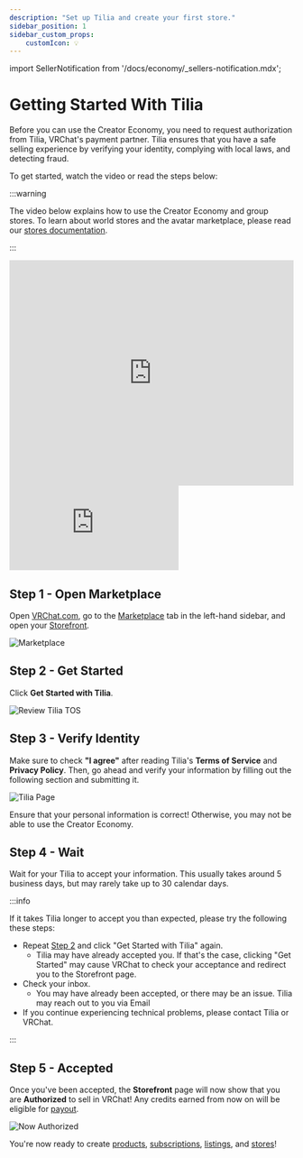 ```yaml
---
description: "Set up Tilia and create your first store."
sidebar_position: 1
sidebar_custom_props:
    customIcon: 💡
---
```


import SellerNotification from '/docs/economy/_sellers-notification.mdx';

# Getting Started With Tilia

<SellerNotification/>

Before you can use the Creator Economy, you need to request authorization from Tilia, VRChat's payment partner. Tilia ensures that you have a safe selling experience by verifying your identity, complying with local laws, and detecting fraud.

To get started, watch the video or read the steps below:

:::warning

The video below explains how to use the Creator Economy and group stores. To learn about world stores and the avatar marketplace, please read our [stores documentation](/economy/store/).

:::

<iframe
    width="100%"
    height="400"
    src="https://www.youtube.com/embed/NuRPDYrYhSM?si=NZblzqFKR7r1OG0E"
    title="YouTube video player"
    frameborder="0"
    allow="clipboard-write; encrypted-media; picture-in-picture; web-share" allowfullscreen>
</iframe>

<div class="video-container">
    <iframe src="https://www.youtube.com/embed/NuRPDYrYhSM?si=NZblzqFKR7r1OG0E" title="VRChat Creator Companion" frameborder="0" allow="encrypted-media; gyroscope; web-share" allowfullscreen></iframe>
</div>

## Step 1 - Open Marketplace

Open [VRChat.com](https://vrchat.com/home), go to the [Marketplace](https://vrchat.com/home/marketplace/) tab in the left-hand sidebar, and open your [Storefront](https://vrchat.com/home/marketplace/storefront).

![Marketplace](/img/economy/GettingStarted-Marketplace.png "Navigate to the Storefront Tab")

## Step 2 - Get Started

Click **Get Started with Tilia**.

![Review Tilia TOS](/img/economy/GettingStarted-Storefront-ReviewTiliaTOS.png "Click here to Review Tilia's terms")

## Step 3 - Verify Identity

Make sure to check **"I agree"** after reading Tilia's **Terms of Service** and **Privacy Policy**. Then, go ahead and verify your information by filling out the following section and submitting it.

![Tilia Page](/img/economy/GettingStarted-Tilia.png "Reviewing Tilia's terms and verifying information.")

Ensure that your personal information is correct! Otherwise, you may not be able to use the Creator Economy.

## Step 4 - Wait

Wait for your Tilia to accept your information. This usually takes around 5 business days, but may rarely take up to 30 calendar days.

:::info

If it takes Tilia longer to accept you than expected, please try the following these steps:

- Repeat [Step 2](#step-2---get-started) and click "Get Started with Tilia" again.
	- Tilia may have already accepted you. If that's the case, clicking "Get Started" may cause VRChat to check your acceptance and redirect you to the Storefront page.
- Check your inbox.
	- You may have already been accepted, or there may be an issue. Tilia may reach out to you via Email 
- If you continue experiencing technical problems, please contact Tilia or VRChat.

:::

## Step 5 - Accepted

Once you've been accepted, the **Storefront** page will now show that you are **Authorized** to sell in VRChat! Any credits earned from now on will be eligible for [payout](/economy/payout). 

![Now Authorized](/img/economy/GettingStarted-Storefront-Authorized.png "Authorized to sell in VRChat")

You're now ready to create [products](./products), [subscriptions](./subscriptions), [listings](./listings), and [stores](./store)!